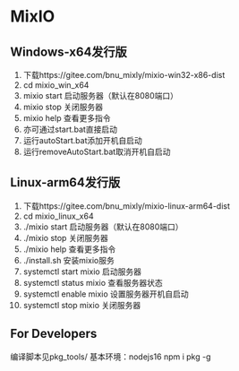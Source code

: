 # MixIO

## Windows-x64发行版
1. 下载https://gitee.com/bnu_mixly/mixio-win32-x86-dist
2. cd mixio_win_x64
3. mixio start 启动服务器（默认在8080端口）
4. mixio stop 关闭服务器
5. mixio help 查看更多指令
6. 亦可通过start.bat直接启动
7. 运行autoStart.bat添加开机自启动
8. 运行removeAutoStart.bat取消开机自启动
## Linux-arm64发行版
1. 下载https://gitee.com/bnu_mixly/mixio-linux-arm64-dist
2. cd mixio_linux_x64 
3. ./mixio start 启动服务器（默认在8080端口）
4. ./mixio stop 关闭服务器
5. ./mixio help 查看更多指令
6. ./install.sh 安装mixio服务
7. systemctl start mixio 启动服务器
8. systemctl status mixio 查看服务器状态
9. systemctl enable mixio 设置服务器开机自启动
10. systemctl stop mixio 关闭服务器

## For Developers
编译脚本见pkg_tools/
基本环境：nodejs16  npm i pkg -g